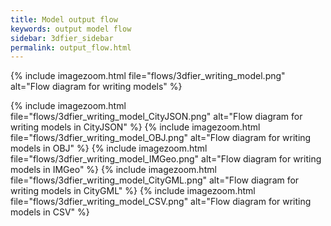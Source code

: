 ```yaml
---
title: Model output flow
keywords: output model flow
sidebar: 3dfier_sidebar
permalink: output_flow.html
---
```



{% include imagezoom.html file="flows/3dfier_writing_model.png" alt="Flow diagram for writing models" %}


{% include imagezoom.html file="flows/3dfier_writing_model_CityJSON.png" alt="Flow diagram for writing models in CityJSON" %}
{% include imagezoom.html file="flows/3dfier_writing_model_OBJ.png" alt="Flow diagram for writing models in OBJ" %}
{% include imagezoom.html file="flows/3dfier_writing_model_IMGeo.png" alt="Flow diagram for writing models in IMGeo" %}
{% include imagezoom.html file="flows/3dfier_writing_model_CityGML.png" alt="Flow diagram for writing models in CityGML" %}
{% include imagezoom.html file="flows/3dfier_writing_model_CSV.png" alt="Flow diagram for writing models in CSV" %}

